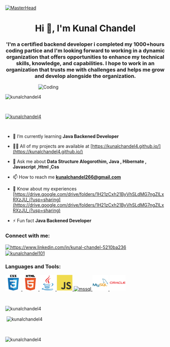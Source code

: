 [![MasterHead](https://c.tenor.com/GfSX-u7VGM4AAAAC/coding.gif)](https://kunalchandel4.github.io/)
<h1 align="center">Hi 👋, I'm Kunal Chandel</h1>
<h3 align="center">'I'm a certified backend developer i completed my 1000+hours coding partice and I'm looking forward to working in a dynamic organization that offers opportunities to enhance my technical skills, knowledge, and capabilities. I hope to work in an organization that trusts me with challenges and helps me grow and develop alongside the organization.</h3>
<img align="right" alt="Coding" width="400" src="https://cdn.dribbble.com/users/1162077/screenshots/5403918/focus-animation.gif"> 
<br>

<p align="left"> <img src="https://komarev.com/ghpvc/?username=kunalchandel4&label=Profile%20views&color=0e75b6&style=flat" alt="kunalchandel4" /> </p>
<br>

 <p align="left" margin-right="20"> <a href="https://github.com/ryo-ma/github-profile-trophy"><img src="https://github-profile-trophy.vercel.app/?username=kunalchandel4" alt="kunalchandel4" /></a> </p> 
 <br>

- 🌱 I’m currently learning **Java Backened Developer**

- 👨‍💻 All of my projects are available at [https://kunalchandel4.github.io/](https://kunalchandel4.github.io/)

- 💬 Ask me about **Data Structure Alogorothim, Java , Hibernate , Javascript ,Html ,Css**

- 📫 How to reach me **kunalchandel266@gmail.com**

- 📄 Know about my experiences [https://drive.google.com/drive/folders/1H21zCxh21ByVhSLdMG7ngZILxRXzJU_j?usp=sharing](https://drive.google.com/drive/folders/1H21zCxh21ByVhSLdMG7ngZILxRXzJU_j?usp=sharing)

- ⚡ Fun fact **Java Backened Developer**

<h3 align="left">Connect with me:</h3>
<p align="left">
<a href="https://linkedin.com/in/https://www.linkedin.com/in/kunal-chandel-5210ba236" target="blank"><img align="center" src="https://raw.githubusercontent.com/rahuldkjain/github-profile-readme-generator/master/src/images/icons/Social/linked-in-alt.svg" alt="https://www.linkedin.com/in/kunal-chandel-5210ba236" height="30" width="40" /></a>
<a href="https://instagram.com/kunalchandel101" target="blank"><img align="center" src="https://raw.githubusercontent.com/rahuldkjain/github-profile-readme-generator/master/src/images/icons/Social/instagram.svg" alt="kunalchandel101" height="30" width="40" /></a>
</p>

<h3 align="left">Languages and Tools:</h3>
<p align="left"> <a href="https://www.w3schools.com/css/" target="_blank" rel="noreferrer"> <img src="https://raw.githubusercontent.com/devicons/devicon/master/icons/css3/css3-original-wordmark.svg" alt="css3" width="50" height="50"/> </a> <a href="https://www.w3.org/html/" target="_blank" rel="noreferrer"> <img src="https://raw.githubusercontent.com/devicons/devicon/master/icons/html5/html5-original-wordmark.svg" alt="html5" width="50" height="50"/> </a> <a href="https://www.java.com" target="_blank" rel="noreferrer"> <img src="https://raw.githubusercontent.com/devicons/devicon/master/icons/java/java-original.svg" alt="java" width="50" height="50"/> </a> <a href="https://developer.mozilla.org/en-US/docs/Web/JavaScript" target="_blank" rel="noreferrer"> <img src="https://raw.githubusercontent.com/devicons/devicon/master/icons/javascript/javascript-original.svg" alt="javascript" width="50" height="50"/> </a> <a href="https://www.microsoft.com/en-us/sql-server" target="_blank" rel="noreferrer"> <img src="https://www.commvault.com/wp-content/uploads/2019/08/sql-server_logo.jpg?quality=80&w=930" alt="mssql" width="50" height="50"/> </a> <a href="https://www.mysql.com/" target="_blank" rel="noreferrer"> <img src="https://raw.githubusercontent.com/devicons/devicon/master/icons/mysql/mysql-original-wordmark.svg" alt="mysql" width="50" height="50"/> </a> <a href="https://www.oracle.com/" target="_blank" rel="noreferrer"> <img src="https://raw.githubusercontent.com/devicons/devicon/master/icons/oracle/oracle-original.svg" alt="oracle" width="50" height="50"/> </a> </p>
<br>

<p><img align="left" src="https://github-readme-stats.vercel.app/api/top-langs?username=kunalchandel4&show_icons=true&locale=en&layout=compact" alt="kunalchandel4" /></p>
<br>


<p>&nbsp;<img align="center" src="https://github-readme-stats.vercel.app/api?username=kunalchandel4&show_icons=true&locale=en" alt="kunalchandel4" /></p>
<br>

<p><img align="center" src="https://github-readme-streak-stats.herokuapp.com/?user=kunalchandel4&" alt="kunalchandel4" /></p>



